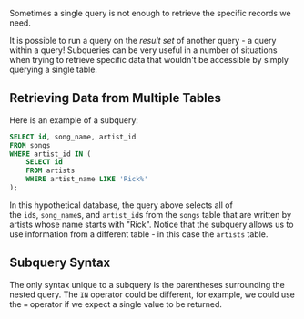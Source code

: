 Sometimes a single query is not enough to retrieve the specific records we need.

It is possible to run a query on the _result set_ of another query - a query within a query! Subqueries can be very useful in a number of situations when trying to retrieve specific data that wouldn't be accessible by simply querying a single table.

## Retrieving Data from Multiple Tables

Here is an example of a subquery:

```sql
SELECT id, song_name, artist_id
FROM songs
WHERE artist_id IN (
    SELECT id
    FROM artists
    WHERE artist_name LIKE 'Rick%'
);
```

In this hypothetical database, the query above selects all of the `id`s, `song_name`s, and `artist_id`s from the `songs` table that are written by artists whose name starts with "Rick". Notice that the subquery allows us to use information from a different table - in this case the `artists` table.

## Subquery Syntax

The only syntax unique to a subquery is the parentheses surrounding the nested query. The `IN` operator could be different, for example, we could use the `=` operator if we expect a single value to be returned.
